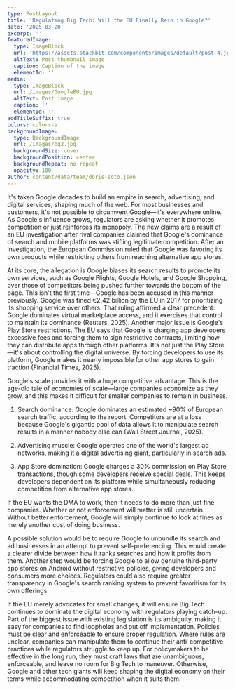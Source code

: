 ```yaml
---
type: PostLayout
title: 'Regulating Big Tech: Will the EU Finally Rein in Google?'
date: '2025-03-20'
excerpt: ''
featuredImage:
  type: ImageBlock
  url: 'https://assets.stackbit.com/components/images/default/post-4.jpeg'
  altText: Post thumbnail image
  caption: Caption of the image
  elementId: ''
media:
  type: ImageBlock
  url: /images/GoogleEU.jpg
  altText: Post image
  caption: ''
  elementId: ''
addTitleSuffix: true
colors: colors-a
backgroundImage:
  type: BackgroundImage
  url: /images/bg2.jpg
  backgroundSize: cover
  backgroundPosition: center
  backgroundRepeat: no-repeat
  opacity: 100
author: content/data/team/doris-soto.json
---
```

It's taken Google decades to build an empire in search, advertising, and digital services, shaping much of the web. For most businesses and customers, it's not possible to circumvent Google—it's everywhere online. As Google's influence grows, regulators are asking whether it promotes competition or just reinforces its monopoly. The new claims are a result of an EU investigation after rival companies claimed that Google's dominance of search and mobile platforms was stifling legitimate competition. After an investigation, the European Commission ruled that Google was favoring its own products while restricting others from reaching alternative app stores.

At its core, the allegation is Google biases its search results to promote its own services, such as Google Flights, Google Hotels, and Google Shopping, over those of competitors being pushed further towards the bottom of the page. This isn't the first time—Google has been accused in this manner previously. Google was fined €2.42 billion by the EU in 2017 for prioritizing its shopping service over others. That ruling affirmed a clear precedent: Google dominates virtual marketplace access, and it exercises that control to maintain its dominance (Reuters, 2025). Another major issue is Google's Play Store restrictions. The EU says that Google is charging app developers excessive fees and forcing them to sign restrictive contracts, limiting how they can distribute apps through other platforms. It's not just the Play Store—it's about controlling the digital universe. By forcing developers to use its platform, Google makes it nearly impossible for other app stores to gain traction (Financial Times, 2025).

Google's scale provides it with a huge competitive advantage. This is the age-old tale of economies of scale—large companies economize as they grow, and this makes it difficult for smaller companies to remain in business.

1.  Search dominance: Google dominates an estimated \~90% of European search traffic, according to the report. Competitors are at a loss because Google's gigantic pool of data allows it to manipulate search results in a manner nobody else can (Wall Street Journal, 2025).

2.  Advertising muscle: Google operates one of the world's largest ad networks, making it a digital advertising giant, particularly in search ads.

3.  App Store domination: Google charges a 30% commission on Play Store transactions, though some developers receive special deals. This keeps developers dependent on its platform while simultaneously reducing competition from alternative app stores.

If the EU wants the DMA to work, then it needs to do more than just fine companies. Whether or not enforcement will matter is still uncertain. Without better enforcement, Google will simply continue to look at fines as merely another cost of doing business.

A possible solution would be to require Google to unbundle its search and ad businesses in an attempt to prevent self-preferencing. This would create a clearer divide between how it ranks searches and how it profits from them. Another step would be forcing Google to allow genuine third-party app stores on Android without restrictive policies, giving developers and consumers more choices. Regulators could also require greater transparency in Google's search ranking system to prevent favoritism for its own offerings.

If the EU merely advocates for small changes, it will ensure Big Tech continues to dominate the digital economy with regulators playing catch-up. Part of the biggest issue with existing legislation is its ambiguity, making it easy for companies to find loopholes and put off implementation. Policies must be clear and enforceable to ensure proper regulation. Where rules are unclear, companies can manipulate them to continue their anti-competitive practices while regulators struggle to keep up. For policymakers to be effective in the long run, they must craft laws that are unambiguous, enforceable, and leave no room for Big Tech to maneuver. Otherwise, Google and other tech giants will keep shaping the digital economy on their terms while accommodating competition when it suits them.
